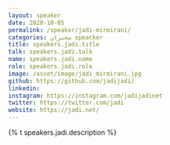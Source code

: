 ```yaml
---
layout: speaker
date: 2020-10-05
permalink: /speaker/jadi-mirmirani/
categories: سخنران speacker
title: speakers.jadi.title
talk: speakers.jadi.talk
name: speakers.jadi.name
role: speakers.jadi.role
image: /asset/image/jadi_mirmirani.jpg
github: https://github.com/jadijadi/
linkedin:
instagram: https://instagram.com/jadijadinet
twitter: https://twitter.com/jadi
website: https://jadi.net/
---
```


{% t speakers.jadi.description %}
